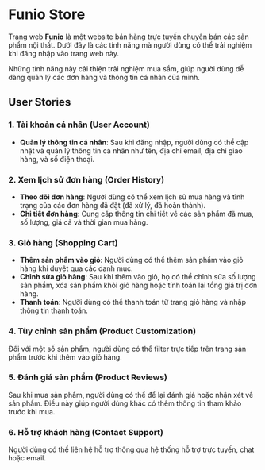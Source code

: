 # Funio Store

Trang web **Funio** là một website bán hàng trực tuyến chuyên bán các sản phẩm nội thất. Dưới đây là các tính năng mà người dùng có thể trải nghiệm khi đăng nhập vào trang web này.

Những tính năng này cải thiện trải nghiệm mua sắm, giúp người dùng dễ dàng quản lý các đơn hàng và thông tin cá nhân của mình.

## User Stories

### 1. Tài khoản cá nhân (User Account)

- **Quản lý thông tin cá nhân**: Sau khi đăng nhập, người dùng có thể cập nhật và quản lý thông tin cá nhân như tên, địa chỉ email, địa chỉ giao hàng, và số điện thoại.

### 2. Xem lịch sử đơn hàng (Order History)

- **Theo dõi đơn hàng**: Người dùng có thể xem lịch sử mua hàng và tình trạng của các đơn hàng đã đặt (đã xử lý, đã hoàn thành).
- **Chi tiết đơn hàng**: Cung cấp thông tin chi tiết về các sản phẩm đã mua, số lượng, giá cả và thời gian mua hàng.

### 3. Giỏ hàng (Shopping Cart)

- **Thêm sản phẩm vào giỏ**: Người dùng có thể thêm sản phẩm vào giỏ hàng khi duyệt qua các danh mục.
- **Chỉnh sửa giỏ hàng**: Sau khi thêm vào giỏ, họ có thể chỉnh sửa số lượng sản phẩm, xóa sản phẩm khỏi giỏ hàng hoặc tính toán lại tổng giá trị đơn hàng.
- **Thanh toán**: Người dùng có thể thanh toán từ trang giỏ hàng và nhập thông tin thanh toán.

### 4. Tùy chỉnh sản phẩm (Product Customization)

Đối với một số sản phẩm, người dùng có thể filter trực tiếp trên trang sản phẩm trước khi thêm vào giỏ hàng.

### 5. Đánh giá sản phẩm (Product Reviews)

Sau khi mua sản phẩm, người dùng có thể để lại đánh giá hoặc nhận xét về sản phẩm. Điều này giúp người dùng khác có thêm thông tin tham khảo trước khi mua.

### 6. Hỗ trợ khách hàng (Contact Support)

Người dùng có thể liên hệ hỗ trợ thông qua hệ thống hỗ trợ trực tuyến, chat hoặc email.


